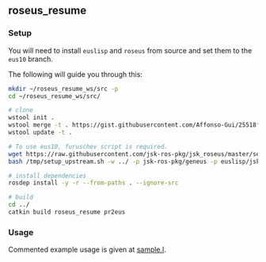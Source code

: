 ## roseus_resume

### Setup
You will need to install `euslisp` and `roseus` from source and set them to the `eus10` branch.

The following will guide you through this:

```bash
mkdir ~/roseus_resume_ws/src -p
cd ~/roseus_resume_ws/src/

# clone
wstool init .
wstool merge -t . https://gist.githubusercontent.com/Affonso-Gui/25518fef9dc7af0051147bdd2a94b116/raw/e3fcbf4027c876329801a25e32f4a4746200ddae/guiga_system.rosinstall
wstool update -t .

# To use eus10, furuschev script is required.
wget https://raw.githubusercontent.com/jsk-ros-pkg/jsk_roseus/master/setup_upstream.sh -O /tmp/setup_upstream.sh
bash /tmp/setup_upstream.sh -w ../ -p jsk-ros-pkg/geneus -p euslisp/jskeus

# install dependencies
rosdep install -y -r --from-paths . --ignore-src

# build
cd ../
catkin build roseus_resume pr2eus
```

### Usage

Commented example usage is given at [sample.l](https://github.com/Affonso-Gui/roseus_resume/blob/eus10/euslisp/sample.l).
